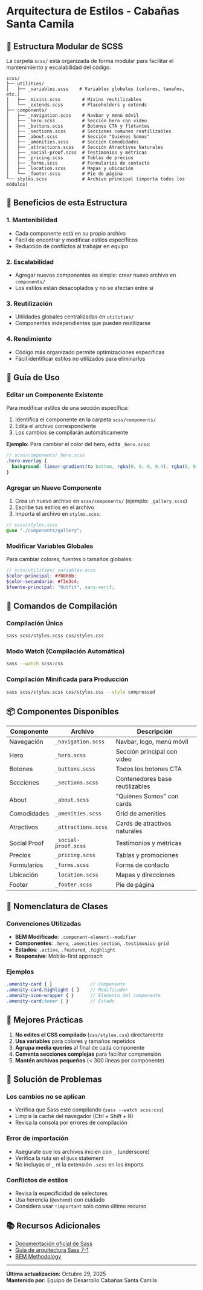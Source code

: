 # Arquitectura de Estilos - Cabañas Santa Camila

## 📁 Estructura Modular de SCSS

La carpeta `scss/` está organizada de forma modular para facilitar el mantenimiento y escalabilidad del código.

```
scss/
├── utilities/
│   ├── _variables.scss    # Variables globales (colores, tamaños, etc.)
│   ├── _mixins.scss        # Mixins reutilizables
│   └── _extends.scss       # Placeholders y extends
├── components/
│   ├── _navigation.scss    # Navbar y menú móvil
│   ├── _hero.scss          # Sección hero con video
│   ├── _buttons.scss       # Botones CTA y flotantes
│   ├── _sections.scss      # Secciones comunes reutilizables
│   ├── _about.scss         # Sección "Quiénes Somos"
│   ├── _amenities.scss     # Sección Comodidades
│   ├── _attractions.scss   # Sección Atractivos Naturales
│   ├── _social-proof.scss  # Testimonios y métricas
│   ├── _pricing.scss       # Tablas de precios
│   ├── _forms.scss         # Formularios de contacto
│   ├── _location.scss      # Mapas y ubicación
│   └── _footer.scss        # Pie de página
└── styles.scss             # Archivo principal (importa todos los módulos)
```

## 🎯 Beneficios de esta Estructura

### 1. **Mantenibilidad**
- Cada componente está en su propio archivo
- Fácil de encontrar y modificar estilos específicos
- Reducción de conflictos al trabajar en equipo

### 2. **Escalabilidad**
- Agregar nuevos componentes es simple: crear nuevo archivo en `components/`
- Los estilos están desacoplados y no se afectan entre sí

### 3. **Reutilización**
- Utilidades globales centralizadas en `utilities/`
- Componentes independientes que pueden reutilizarse

### 4. **Rendimiento**
- Código más organizado permite optimizaciones específicas
- Fácil identificar estilos no utilizados para eliminarlos

## 📝 Guía de Uso

### Editar un Componente Existente

Para modificar estilos de una sección específica:

1. Identifica el componente en la carpeta `scss/components/`
2. Edita el archivo correspondiente
3. Los cambios se compilarán automáticamente

**Ejemplo:** Para cambiar el color del hero, edita `_hero.scss`:
```scss
// scss/components/_hero.scss
.hero-overlay {
  background: linear-gradient(to bottom, rgba(0, 0, 0, 0.4), rgba(0, 0, 0, 0.7));
}
```

### Agregar un Nuevo Componente

1. Crea un nuevo archivo en `scss/components/` (ejemplo: `_gallery.scss`)
2. Escribe tus estilos en el archivo
3. Importa el archivo en `styles.scss`:

```scss
// scss/styles.scss
@use "./components/gallery";
```

### Modificar Variables Globales

Para cambiar colores, fuentes o tamaños globales:

```scss
// scss/utilities/_variables.scss
$color-principal: #70866b;
$color-secundario: #f3e3c4;
$fuente-principal: "Outfit", sans-serif;
```

## 🔧 Comandos de Compilación

### Compilación Única
```bash
sass scss/styles.scss css/styles.css
```

### Modo Watch (Compilación Automática)
```bash
sass --watch scss:css
```

### Compilación Minificada para Producción
```bash
sass scss/styles.scss css/styles.css --style compressed
```

## 📦 Componentes Disponibles

| Componente | Archivo | Descripción |
|------------|---------|-------------|
| Navegación | `_navigation.scss` | Navbar, logo, menú móvil |
| Hero | `_hero.scss` | Sección principal con video |
| Botones | `_buttons.scss` | Todos los botones CTA |
| Secciones | `_sections.scss` | Contenedores base reutilizables |
| About | `_about.scss` | "Quiénes Somos" con cards |
| Comodidades | `_amenities.scss` | Grid de amenities |
| Atractivos | `_attractions.scss` | Cards de atractivos naturales |
| Social Proof | `_social-proof.scss` | Testimonios y métricas |
| Precios | `_pricing.scss` | Tablas y promociones |
| Formularios | `_forms.scss` | Forms de contacto |
| Ubicación | `_location.scss` | Mapas y direcciones |
| Footer | `_footer.scss` | Pie de página |

## 🎨 Nomenclatura de Clases

### Convenciones Utilizadas

- **BEM Modificado**: `.component-element--modifier`
- **Componentes**: `.hero`, `.amenities-section`, `.testimonios-grid`
- **Estados**: `.active`, `.featured`, `.highlight`
- **Responsive**: Mobile-first approach

### Ejemplos
```scss
.amenity-card { }              // Componente
.amenity-card.highlight { }    // Modificador
.amenity-icon-wrapper { }      // Elemento del componente
.amenity-card:hover { }        // Estado
```

## 🚀 Mejores Prácticas

1. **No edites el CSS compilado** (`css/styles.css`) directamente
2. **Usa variables** para colores y tamaños repetidos
3. **Agrupa media queries** al final de cada componente
4. **Comenta secciones complejas** para facilitar comprensión
5. **Mantén archivos pequeños** (< 300 líneas por componente)

## 🐛 Solución de Problemas

### Los cambios no se aplican
- Verifica que Sass esté compilando (`sass --watch scss:css`)
- Limpia la caché del navegador (Ctrl + Shift + R)
- Revisa la consola por errores de compilación

### Error de importación
- Asegúrate que los archivos inicien con `_` (underscore)
- Verifica la ruta en el `@use` statement
- No incluyas el `_` ni la extensión `.scss` en los imports

### Conflictos de estilos
- Revisa la especificidad de selectores
- Usa herencia (`@extend`) con cuidado
- Considera usar `!important` solo como último recurso

## 📚 Recursos Adicionales

- [Documentación oficial de Sass](https://sass-lang.com/documentation)
- [Guía de arquitectura Sass 7-1](https://sass-guidelin.es/#the-7-1-pattern)
- [BEM Methodology](http://getbem.com/)

---

**Última actualización:** Octubre 29, 2025  
**Mantenido por:** Equipo de Desarrollo Cabañas Santa Camila
